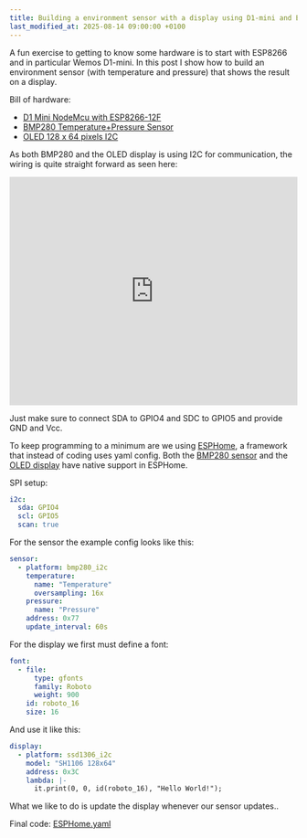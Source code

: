 ```yaml
---
title: Building a environment sensor with a display using D1-mini and ESPHome
last_modified_at: 2025-08-14 09:00:00 +0100
---
```


A fun exercise to getting to know some hardware is to start with ESP8266 and in particular Wemos D1-mini. In this post I show how to build an environment sensor (with temperature and pressure) that shows the result on a display.

Bill of hardware:

* [D1 Mini NodeMcu with ESP8266-12F](https://www.amazon.se/-/en/dp/B0D8W8N2DP) 
* [BMP280 Temperature+Pressure Sensor](https://www.amazon.se/-/en/dp/B07D8TPVVY)
* [OLED 128 x 64 pixels I2C](https://www.amazon.se/-/en/dp/B078J78R45)

As both BMP280 and the OLED display is using I2C for communication, the wiring is quite straight forward as seen here:

<div style="position: relative; width: 100%; padding-top: calc(max(56.25%, 400px));">
  <iframe src="https://app.cirkitdesigner.com/project/48e9be7c-39be-44cf-861c-c53e05d0b851?view=interactive_preview" style="position: absolute; top: 0; left: 0; width: 100%; height: 100%; border: none;"></iframe>
</div>

Just make sure to connect SDA to GPIO4 and SDC to GPIO5 and provide GND and Vcc.

To keep programming to a minimum are we using [ESPHome](https://esphome.io/), a framework that instead of coding uses yaml config. Both the [BMP280 sensor](https://esphome.io/components/sensor/bmp280.html) and the [OLED display](https://esphome.io/components/display/ssd1306.html) have native support in ESPHome.

SPI setup:

```yaml
i2c:
  sda: GPIO4
  scl: GPIO5
  scan: true
```

For the sensor the example config looks like this:

```yaml
sensor:
  - platform: bmp280_i2c
    temperature:
      name: "Temperature"
      oversampling: 16x
    pressure:
      name: "Pressure"
    address: 0x77
    update_interval: 60s
```

For the display we first must define a font:

```yaml
font:
  - file:
      type: gfonts
      family: Roboto
      weight: 900
    id: roboto_16
    size: 16
```

And use it like this:

```yaml
display:
  - platform: ssd1306_i2c
    model: "SH1106 128x64"
    address: 0x3C
    lambda: |-
      it.print(0, 0, id(roboto_16), "Hello World!");
```

What we like to do is update the display whenever our sensor updates..

Final code: [ESPHome.yaml](https://gist.github.com/fredrike/6f230d2e828717db8960e6e7e9e4dbf8)
